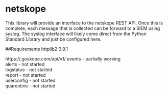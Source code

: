 # netskope
This library will provide an interface to the netskope REST API. Once this is complete, each message that is collected can be forward to a SIEM using syslog. The syslog interface will likely come direct from the Python Standard Library and just be configured here.

##Requirements
httplib2 0.9.1


https://<tenant>.goskope.com/api/v1/
	events - partially working  
	alerts - not started  
	logstatus - not started  
	report - not started  
	userconfig - not started  
	quarentine - not started  
